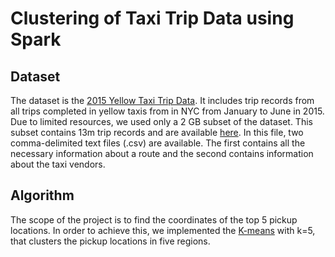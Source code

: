 # Clustering of Taxi Trip Data using Spark


## Dataset

The dataset is the [2015 Yellow Taxi Trip Data](https://data.cityofnewyork.us/Transportation/2015-Yellow-Taxi-Trip-Data/ba8s-jw6u). It includes trip records from all trips completed in yellow taxis from in NYC from January to June in 2015. Due to limited resources, we used only a 2 GB subset of the dataset. This subset contains 13m trip records and are available [here](http://www.cslab.ntua.gr/courses/atds/yellow_trip_data.zip). In this file, two comma-delimited text files (.csv) are available. The first contains all the necessary information about a route and the second contains information about the taxi vendors.


## Algorithm

The scope of the project is to find the coordinates of the top 5 pickup locations. In order to achieve this, we implemented the [K-means](https://en.wikipedia.org/wiki/K-means_clustering) with k=5, that clusters the pickup locations in five regions.

